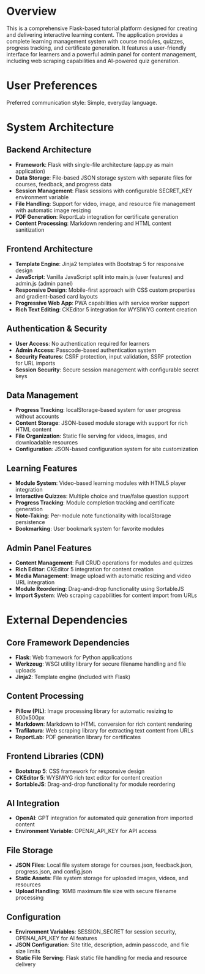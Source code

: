 # Overview

This is a comprehensive Flask-based tutorial platform designed for creating and delivering interactive learning content. The application provides a complete learning management system with course modules, quizzes, progress tracking, and certificate generation. It features a user-friendly interface for learners and a powerful admin panel for content management, including web scraping capabilities and AI-powered quiz generation.

# User Preferences

Preferred communication style: Simple, everyday language.

# System Architecture

## Backend Architecture
- **Framework**: Flask with single-file architecture (app.py as main application)
- **Data Storage**: File-based JSON storage system with separate files for courses, feedback, and progress data
- **Session Management**: Flask sessions with configurable SECRET_KEY environment variable
- **File Handling**: Support for video, image, and resource file management with automatic image resizing
- **PDF Generation**: ReportLab integration for certificate generation
- **Content Processing**: Markdown rendering and HTML content sanitization

## Frontend Architecture
- **Template Engine**: Jinja2 templates with Bootstrap 5 for responsive design
- **JavaScript**: Vanilla JavaScript split into main.js (user features) and admin.js (admin panel)
- **Responsive Design**: Mobile-first approach with CSS custom properties and gradient-based card layouts
- **Progressive Web App**: PWA capabilities with service worker support
- **Rich Text Editing**: CKEditor 5 integration for WYSIWYG content creation

## Authentication & Security
- **User Access**: No authentication required for learners
- **Admin Access**: Passcode-based authentication system
- **Security Features**: CSRF protection, input validation, SSRF protection for URL imports
- **Session Security**: Secure session management with configurable secret keys

## Data Management
- **Progress Tracking**: localStorage-based system for user progress without accounts
- **Content Storage**: JSON-based module storage with support for rich HTML content
- **File Organization**: Static file serving for videos, images, and downloadable resources
- **Configuration**: JSON-based configuration system for site customization

## Learning Features
- **Module System**: Video-based learning modules with HTML5 player integration
- **Interactive Quizzes**: Multiple choice and true/false question support
- **Progress Tracking**: Module completion tracking and certificate generation
- **Note-Taking**: Per-module note functionality with localStorage persistence
- **Bookmarking**: User bookmark system for favorite modules

## Admin Panel Features
- **Content Management**: Full CRUD operations for modules and quizzes
- **Rich Editor**: CKEditor 5 integration for content creation
- **Media Management**: Image upload with automatic resizing and video URL integration
- **Module Reordering**: Drag-and-drop functionality using SortableJS
- **Import System**: Web scraping capabilities for content import from URLs

# External Dependencies

## Core Framework Dependencies
- **Flask**: Web framework for Python applications
- **Werkzeug**: WSGI utility library for secure filename handling and file uploads
- **Jinja2**: Template engine (included with Flask)

## Content Processing
- **Pillow (PIL)**: Image processing library for automatic resizing to 800x500px
- **Markdown**: Markdown to HTML conversion for rich content rendering
- **Trafilatura**: Web scraping library for extracting text content from URLs
- **ReportLab**: PDF generation library for certificates

## Frontend Libraries (CDN)
- **Bootstrap 5**: CSS framework for responsive design
- **CKEditor 5**: WYSIWYG rich text editor for content creation
- **SortableJS**: Drag-and-drop functionality for module reordering

## AI Integration
- **OpenAI**: GPT integration for automated quiz generation from imported content
- **Environment Variable**: OPENAI_API_KEY for API access

## File Storage
- **JSON Files**: Local file system storage for courses.json, feedback.json, progress.json, and config.json
- **Static Assets**: File system storage for uploaded images, videos, and resources
- **Upload Handling**: 16MB maximum file size with secure filename processing

## Configuration
- **Environment Variables**: SESSION_SECRET for session security, OPENAI_API_KEY for AI features
- **JSON Configuration**: Site title, description, admin passcode, and file size limits
- **Static File Serving**: Flask static file handling for media and resource delivery